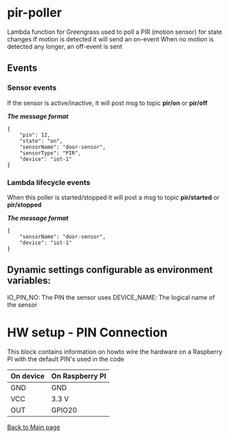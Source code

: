 # pir-poller
Lambda function for Greengrass used to poll a PIR (motion sensor) for state changes
If motion is detected it will send an on-event
When no motion is detected any longer, an off-event is sent

## Events

### Sensor events
If the sensor is active/inactive, it will post msg to topic **pir/on** or **pir/off**

***The message format***
```
{
    "pin": 12,
    "state": "on",
    "sensorName": "door-sensor",
    "sensorType": "PIR",
    "device": "iot-1"
}
```

### Lambda lifecycle events
When this poller is started/stopped it will post a msg to topic **pir/started** or **pir/stopped**

***The message format***
```
{
    "sensorName": "door-sensor",
    "device": "iot-1"
}
```


## Dynamic settings configurable as environment variables:
IO_PIN_NO: The PIN the sensor uses
DEVICE_NAME: The logical name of the sensor

# HW setup - PIN Connection
This block contains information on howto wire the hardware on a Raspberry PI with the default PIN's used in the code

| On device  | On Raspberry PI  |
|---|---|
| GND  | GND  |
| VCC  | 3.3 V  |
| OUT  | GPIO20  |

[Back to Main page](../README.md)